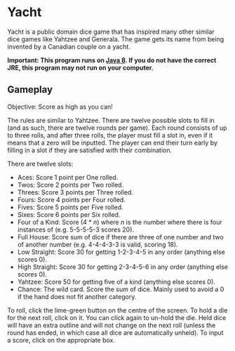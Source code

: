 # Yacht
Yacht is a public domain dice game that has inspired many other similar dice games like Yahtzee and Generala.  The game gets its name from being invented by a Canadian couple on a yacht.

**Important:  This program runs on [Java 8](https://www.oracle.com/java/technologies/javase-jre8-downloads.html).  If you do not have the correct JRE, this program may not run on your computer.**

## Gameplay
Objective:  Score as high as you can!

The rules are similar to Yahtzee.  There are twelve possible slots to fill in (and as such, there are twelve rounds per game).  Each round consists of up to three rolls, and after three rolls, the player must fill a slot in, even if it means that a zero will be inputted.  The player can end their turn early by filling in a slot if they are satisfied with their combination.

There are twelve slots:
* Aces:  Score 1 point per One rolled.
* Twos:  Score 2 points per Two rolled.
* Threes:  Score 3 points per Three rolled.
* Fours:  Score 4 points per Four rolled.
* Fives:  Score 5 points per Five rolled.
* Sixes:  Score 6 points per Six rolled.
* Four of a Kind:  Score (4 * *n*) where *n* is the number where there is four instances of (e.g. 5-5-5-5-3 scores 20).
* Full House:  Score sum of dice if there are three of one number and two of another number (e.g. 4-4-4-3-3 is valid, scoring 18).
* Low Straight:  Score 30 for getting 1-2-3-4-5 in any order (anything else scores 0).
* High Straight:  Score 30 for getting 2-3-4-5-6 in any order (anything else scores 0).
* Yahtzee:  Score 50 for getting five of a kind (anything else scores 0).
* Chance:  The wild card.  Score the sum of dice.  Mainly used to avoid a 0 if the hand does not fit another category.

To roll, click the lime-green button on the centre of the screen.  To hold a die for the next roll, click on it.  You can click again to un-hold the die.  Held dice will have an extra outline and will not change on the next roll (unless the round has ended, in which case all dice are automatically unheld).  To input a score, click on the appropriate box.
